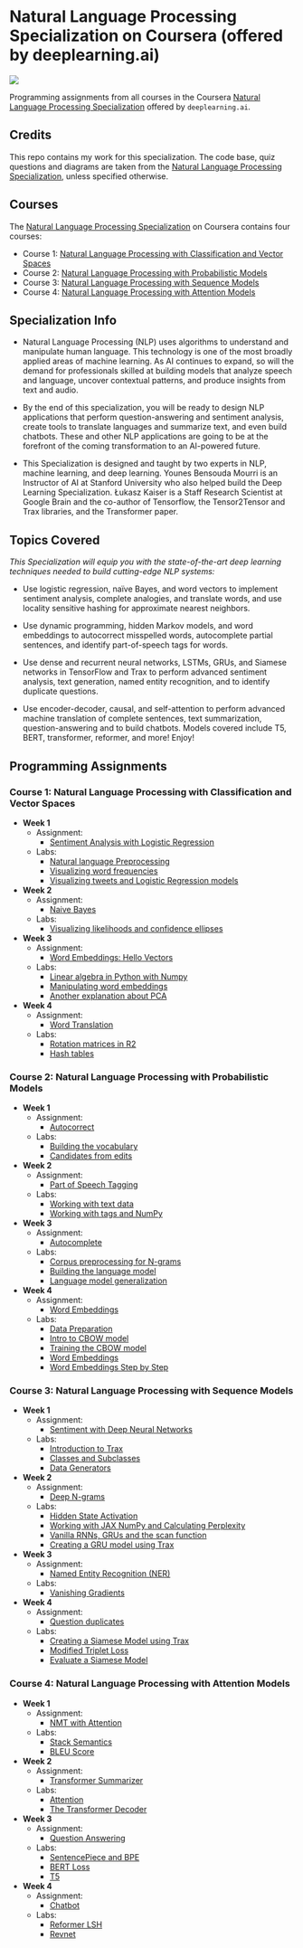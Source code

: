 # Natural Language Processing Specialization on Coursera (offered by deeplearning.ai)

![](https://media-exp1.licdn.com/dms/image/C4E22AQE9PsQ0g2DQcg/feedshare-shrink_2048_1536/0?e=1596672000&v=beta&t=zdcgLD-5bzvssABM4NMKtU41kJW9YW4T0HK_nh3U47A)

Programming assignments from all courses in the Coursera [Natural Language Processing Specialization](https://www.coursera.org/specializations/natural-language-processing) offered by `deeplearning.ai`.

## Credits

This repo contains my work for this specialization. The code base, quiz questions and diagrams are taken from the [Natural Language Processing Specialization](https://www.coursera.org/specializations/natural-language-processing), unless specified otherwise.

## Courses

The [Natural Language Processing Specialization](https://www.coursera.org/specializations/natural-language-processing) on Coursera contains four courses:

- Course 1: [Natural Language Processing with Classification and Vector Spaces](https://www.coursera.org/learn/classification-vector-spaces-in-nlp)
- Course 2: [Natural Language Processing with Probabilistic Models](https://www.coursera.org/learn/probabilistic-models-in-nlp)
- Course 3: [Natural Language Processing with Sequence Models](https://www.coursera.org/learn/sequence-models-in-nlp)
- Course 4: [Natural Language Processing with Attention Models](https://www.coursera.org/learn/attention-models-in-nlp)

## Specialization Info

- Natural Language Processing (NLP) uses algorithms to understand and manipulate human language. This technology is one of the most broadly applied areas of machine learning. As AI continues to expand, so will the demand for professionals skilled at building models that analyze speech and language, uncover contextual patterns, and produce insights from text and audio.

- By the end of this specialization, you will be ready to design NLP applications that perform question-answering and sentiment analysis, create tools to translate languages and summarize text, and even build chatbots. These and other NLP applications are going to be at the forefront of the coming transformation to an AI-powered future.

- This Specialization is designed and taught by two experts in NLP, machine learning, and deep learning. Younes Bensouda Mourri is an Instructor of AI at Stanford University who also helped build the Deep Learning Specialization. Łukasz Kaiser is a Staff Research Scientist at Google Brain and the co-author of Tensorflow, the Tensor2Tensor and Trax libraries, and the Transformer paper.

## Topics Covered

*This Specialization will equip you with the state-of-the-art deep learning techniques needed to build cutting-edge NLP systems:*

- Use logistic regression, naïve Bayes, and word vectors to implement sentiment analysis, complete analogies, and translate words, and use locality sensitive hashing for approximate nearest neighbors.

- Use dynamic programming, hidden Markov models, and word embeddings to autocorrect misspelled words, autocomplete partial sentences, and identify part-of-speech tags for words.

- Use dense and recurrent neural networks, LSTMs, GRUs, and Siamese networks in TensorFlow and Trax to perform advanced sentiment analysis, text generation, named entity recognition, and to identify duplicate questions.

- Use encoder-decoder, causal, and self-attention to perform advanced machine translation of complete sentences, text summarization, question-answering and to build chatbots. Models covered include T5, BERT, transformer, reformer, and more!
Enjoy!

## Programming Assignments

### Course 1: Natural Language Processing with Classification and Vector Spaces

  - **Week 1**
    - Assignment: 
      - [Sentiment Analysis with Logistic Regression](https://nbviewer.jupyter.org/github/amanchadha/coursera-natural-language-processing-specialization/blob/master/1%20-%20Natural%20Language%20Processing%20with%20Classification%20and%20Vector%20Spaces/Week%201/C1W1_A1_Logistic%20Regression.ipynb)
    - Labs: 
      - [Natural language Preprocessing](https://nbviewer.jupyter.org/github/amanchadha/coursera-natural-language-processing-specialization/blob/master/1%20-%20Natural%20Language%20Processing%20with%20Classification%20and%20Vector%20Spaces/Week%201/C1W1_L1_Natural%20language%20preprocessing.ipynb)
      - [Visualizing word frequencies](https://nbviewer.jupyter.org/github/amanchadha/coursera-natural-language-processing-specialization/blob/master/1%20-%20Natural%20Language%20Processing%20with%20Classification%20and%20Vector%20Spaces/Week%201/C1W1_L2_Visualizing%20word%20frequencies.ipynb)
      - [Visualizing tweets and Logistic Regression models](https://nbviewer.jupyter.org/github/amanchadha/coursera-natural-language-processing-specialization/blob/master/1%20-%20Natural%20Language%20Processing%20with%20Classification%20and%20Vector%20Spaces/Week%201/C1W1_L3_Visualizing%20tweets%20and%20Logistic%20Regression%20models.ipynb)
  - **Week 2**
    - Assignment:
      - [Naive Bayes](https://nbviewer.jupyter.org/github/amanchadha/coursera-natural-language-processing-specialization/blob/master/1%20-%20Natural%20Language%20Processing%20with%20Classification%20and%20Vector%20Spaces/Week%202/C1W2_A1_Naive%20Bayes.ipynb)
    - Labs:
      - [Visualizing likelihoods and confidence ellipses](https://nbviewer.jupyter.org/github/amanchadha/coursera-natural-language-processing-specialization/blob/master/1%20-%20Natural%20Language%20Processing%20with%20Classification%20and%20Vector%20Spaces/Week%202/C1W2_L1_Visualizing%20likelihoods%20and%20confidence%20ellipses.ipynb)
  - **Week 3**
    - Assignment:
      - [Word Embeddings: Hello Vectors](https://nbviewer.jupyter.org/github/amanchadha/coursera-natural-language-processing-specialization/blob/master/1%20-%20Natural%20Language%20Processing%20with%20Classification%20and%20Vector%20Spaces/Week%203/C1W3_A1_Word%20Embeddings.ipynb)
    - Labs:
      - [Linear algebra in Python with Numpy](https://nbviewer.jupyter.org/github/amanchadha/coursera-natural-language-processing-specialization/blob/master/1%20-%20Natural%20Language%20Processing%20with%20Classification%20and%20Vector%20Spaces/Week%203/C1W3_L1_Linear%20algebra%20in%20Python%20with%20Numpy.ipynb)
      - [Manipulating word embeddings](https://nbviewer.jupyter.org/github/amanchadha/coursera-natural-language-processing-specialization/blob/master/1%20-%20Natural%20Language%20Processing%20with%20Classification%20and%20Vector%20Spaces/Week%203/C1W3_L2_Manipulating%20word%20embeddings.ipynb)
      - [Another explanation about PCA](https://nbviewer.jupyter.org/github/amanchadha/coursera-natural-language-processing-specialization/blob/master/1%20-%20Natural%20Language%20Processing%20with%20Classification%20and%20Vector%20Spaces/Week%203/C1W3_L3_Another%20explanation%20about%20PCA.ipynb)                
  - **Week 4**
    - Assignment:
      - [Word Translation](https://nbviewer.jupyter.org/github/amanchadha/coursera-natural-language-processing-specialization/blob/master/1%20-%20Natural%20Language%20Processing%20with%20Classification%20and%20Vector%20Spaces/Week%204/C1W4_A1_Word%20Translation.ipynb)
    - Labs: 
      - [Rotation matrices in R2](https://nbviewer.jupyter.org/github/amanchadha/coursera-natural-language-processing-specialization/blob/master/1%20-%20Natural%20Language%20Processing%20with%20Classification%20and%20Vector%20Spaces/Week%204/C1W4_L1_Rotation%20matrices%20in%20R2.ipynb)
      - [Hash tables](https://nbviewer.jupyter.org/github/amanchadha/coursera-natural-language-processing-specialization/blob/master/1%20-%20Natural%20Language%20Processing%20with%20Classification%20and%20Vector%20Spaces/Week%204/C1W4_L2_Hash%20tables.ipynb)

### Course 2: Natural Language Processing with Probabilistic Models

  - **Week 1**
    - Assignment:
      - [Autocorrect](https://nbviewer.jupyter.org/github/amanchadha/coursera-natural-language-processing-specialization/blob/master/2%20-%20Natural%20Language%20Processing%20with%20Probabilistic%20Models/Week%201/C2W1_A1_Autocorrect.ipynb)
    - Labs: 
      - [Building the vocabulary](https://nbviewer.jupyter.org/github/amanchadha/coursera-natural-language-processing-specialization/blob/master/2%20-%20Natural%20Language%20Processing%20with%20Probabilistic%20Models/Week%201/C2W1_L1_Building%20the%20vocabulary.ipynb)
      - [Candidates from edits](https://nbviewer.jupyter.org/github/amanchadha/coursera-natural-language-processing-specialization/blob/master/2%20-%20Natural%20Language%20Processing%20with%20Probabilistic%20Models/Week%201/C2W1_L2_Candidates%20from%20edits.ipynb)
  - **Week 2**
    - Assignment:
      - [Part of Speech Tagging](https://nbviewer.jupyter.org/github/amanchadha/coursera-natural-language-processing-specialization/blob/master/2%20-%20Natural%20Language%20Processing%20with%20Probabilistic%20Models/Week%202/C2W2_A1_Part%20of%20Speech%20Tagging.ipynb)
    - Labs: 
      - [Working with text data](https://nbviewer.jupyter.org/github/amanchadha/coursera-natural-language-processing-specialization/blob/master/2%20-%20Natural%20Language%20Processing%20with%20Probabilistic%20Models/Week%202/C2W2_L1_Working%20with%20text%20data.ipynb)
      - [Working with tags and NumPy](https://nbviewer.jupyter.org/github/amanchadha/coursera-natural-language-processing-specialization/blob/master/2%20-%20Natural%20Language%20Processing%20with%20Probabilistic%20Models/Week%202/C2W2_L2_Working%20with%20tags%20and%20Numpy.ipynb)
  - **Week 3**
    - Assignment:
      - [Autocomplete](https://nbviewer.jupyter.org/github/amanchadha/coursera-natural-language-processing-specialization/blob/master/2%20-%20Natural%20Language%20Processing%20with%20Probabilistic%20Models/Week%203/C2W3_A1_Autocomplete.ipynb)
    - Labs: 
      - [Corpus preprocessing for N-grams](https://nbviewer.jupyter.org/github/amanchadha/coursera-natural-language-processing-specialization/blob/master/2%20-%20Natural%20Language%20Processing%20with%20Probabilistic%20Models/Week%203/C2W3_L1_Corpus%20preprocessing%20for%20N-grams.ipynb)
      - [Building the language model](https://nbviewer.jupyter.org/github/amanchadha/coursera-natural-language-processing-specialization/blob/master/2%20-%20Natural%20Language%20Processing%20with%20Probabilistic%20Models/Week%203/C2W3_L2_Building%20the%20language%20model.ipynb)
      - [Language model generalization](https://nbviewer.jupyter.org/github/amanchadha/coursera-natural-language-processing-specialization/blob/master/2%20-%20Natural%20Language%20Processing%20with%20Probabilistic%20Models/Week%203/C2W3_L3_Language%20model%20generalization.ipynb)                
  - **Week 4**
    - Assignment:
      - [Word Embeddings](https://nbviewer.jupyter.org/github/amanchadha/coursera-natural-language-processing-specialization/blob/master/2%20-%20Natural%20Language%20Processing%20with%20Probabilistic%20Models/Week%204/C2W4_A1_Word%20Embeddings.ipynb)
    - Labs: 
      - [Data Preparation](https://nbviewer.jupyter.org/github/amanchadha/coursera-natural-language-processing-specialization/blob/master/2%20-%20Natural%20Language%20Processing%20with%20Probabilistic%20Models/Week%204/C2W4_L1_Data%20Preparation.ipynb)
      - [Intro to CBOW model](https://nbviewer.jupyter.org/github/amanchadha/coursera-natural-language-processing-specialization/blob/master/2%20-%20Natural%20Language%20Processing%20with%20Probabilistic%20Models/Week%204/C2W4_L2_Intro%20to%20CBOW%20model.ipynb)             
      - [Training the CBOW model](https://nbviewer.jupyter.org/github/amanchadha/coursera-natural-language-processing-specialization/blob/master/2%20-%20Natural%20Language%20Processing%20with%20Probabilistic%20Models/Week%204/C2W4_L3_Training%20the%20CBOW%20model.ipynb)
      - [Word Embeddings](https://nbviewer.jupyter.org/github/amanchadha/coursera-natural-language-processing-specialization/blob/master/2%20-%20Natural%20Language%20Processing%20with%20Probabilistic%20Models/Week%204/C2W4_L4_Word%20Embeddings.ipynb)
      - [Word Embeddings Step by Step](https://nbviewer.jupyter.org/github/amanchadha/coursera-natural-language-processing-specialization/blob/master/2%20-%20Natural%20Language%20Processing%20with%20Probabilistic%20Models/Week%204/C2W4_L5_Word%20Embeddings%20Step%20by%20Step.ipynb)

### Course 3: Natural Language Processing with Sequence Models

  - **Week 1**
    - Assignment:
      - [Sentiment with Deep Neural Networks](https://nbviewer.jupyter.org/github/amanchadha/coursera-natural-language-processing-specialization/blob/master/3%20-%20Natural%20Language%20Processing%20with%20Sequence%20Models/Week%201/C3W1_A1_Sentiment%20with%20Deep%20Neural%20Networks.ipynb)
    - Labs:
      - [Introduction to Trax](https://nbviewer.jupyter.org/github/amanchadha/coursera-natural-language-processing-specialization/blob/master/3%20-%20Natural%20Language%20Processing%20with%20Sequence%20Models/Week%201/C3W1_L1_Introduction%20to%20Trax.ipynb)
      - [Classes and Subclasses](https://nbviewer.jupyter.org/github/amanchadha/coursera-natural-language-processing-specialization/blob/master/3%20-%20Natural%20Language%20Processing%20with%20Sequence%20Models/Week%201/C3W1_L2_Classes%20and%20Subclasses.ipynb)
      - [Data Generators](https://nbviewer.jupyter.org/github/amanchadha/coursera-natural-language-processing-specialization/blob/master/3%20-%20Natural%20Language%20Processing%20with%20Sequence%20Models/Week%201/C3W1_L3_Data%20Generators.ipynb)
  - **Week 2**
    - Assignment:
      - [Deep N-grams](https://nbviewer.jupyter.org/github/amanchadha/coursera-natural-language-processing-specialization/blob/master/3%20-%20Natural%20Language%20Processing%20with%20Sequence%20Models/Week%202/C3W2_A1_Deep%20N-grams.ipynb)
    - Labs: 
      - [Hidden State Activation](https://nbviewer.jupyter.org/github/amanchadha/coursera-natural-language-processing-specialization/blob/master/3%20-%20Natural%20Language%20Processing%20with%20Sequence%20Models/Week%202/C3W2_L1_Hidden_State_Activation.ipynb)
      - [Working with JAX NumPy and Calculating Perplexity](https://nbviewer.jupyter.org/github/amanchadha/coursera-natural-language-processing-specialization/blob/master/3%20-%20Natural%20Language%20Processing%20with%20Sequence%20Models/Week%202/C3W2_L2_Working%20with%20JAX%20NumPy%20and%20Calculating%20Perplexity.ipynb)
      - [Vanilla RNNs, GRUs and the scan function](https://nbviewer.jupyter.org/github/amanchadha/coursera-natural-language-processing-specialization/blob/master/3%20-%20Natural%20Language%20Processing%20with%20Sequence%20Models/Week%202/C3W2_L3_Vanilla%20RNNs%2C%20GRUs%20and%20the%20scan%20function.ipynb)
      - [Creating a GRU model using Trax](https://nbviewer.jupyter.org/github/amanchadha/coursera-natural-language-processing-specialization/blob/master/3%20-%20Natural%20Language%20Processing%20with%20Sequence%20Models/Week%202/C3W2_L4_Creating%20a%20GRU%20model%20using%20Trax.ipynb)
  - **Week 3**
    - Assignment:
      - [Named Entity Recognition (NER)](https://nbviewer.jupyter.org/github/amanchadha/coursera-natural-language-processing-specialization/blob/master/3%20-%20Natural%20Language%20Processing%20with%20Sequence%20Models/Week%203/C3W3_A1_Named%20Entity%20Recognition.ipynb)
    - Labs: 
      - [Vanishing Gradients](https://nbviewer.jupyter.org/github/amanchadha/coursera-natural-language-processing-specialization/blob/master/3%20-%20Natural%20Language%20Processing%20with%20Sequence%20Models/Week%203/C3W3_L1_Vanishing%20Gradients.ipynb)
  - **Week 4**
    - Assignment:
      - [Question duplicates](https://nbviewer.jupyter.org/github/amanchadha/coursera-natural-language-processing-specialization/blob/master/3%20-%20Natural%20Language%20Processing%20with%20Sequence%20Models/Week%204/C3W4_A1_Question%20duplicates.ipynb)
    - Labs:
      - [Creating a Siamese Model using Trax](https://nbviewer.jupyter.org/github/amanchadha/coursera-natural-language-processing-specialization/blob/master/3%20-%20Natural%20Language%20Processing%20with%20Sequence%20Models/Week%204/C3W4_L1_Creating%20a%20Siamese%20Model%20using%20Trax.ipynb)
      - [Modified Triplet Loss](https://nbviewer.jupyter.org/github/amanchadha/coursera-natural-language-processing-specialization/blob/master/3%20-%20Natural%20Language%20Processing%20with%20Sequence%20Models/Week%204/C3W4_L2_Modified%20Triplet%20Loss.ipynb)             
      - [Evaluate a Siamese Model](https://nbviewer.jupyter.org/github/amanchadha/coursera-natural-language-processing-specialization/blob/master/3%20-%20Natural%20Language%20Processing%20with%20Sequence%20Models/Week%204/C3W4_L3_Evaluate%20a%20Siamese%20Model.ipynb)             

### Course 4: Natural Language Processing with Attention Models

  - **Week 1**
    - Assignment:
      - [NMT with Attention](https://nbviewer.jupyter.org/github/amanchadha/coursera-natural-language-processing-specialization/blob/master/4%20-%20Natural%20Language%20Processing%20with%20Attention%20Models/Week%201/C4W1_A1_NMT_with_Attention.ipynb)
    - Labs:
      - [Stack Semantics](https://nbviewer.jupyter.org/github/amanchadha/coursera-natural-language-processing-specialization/blob/master/4%20-%20Natural%20Language%20Processing%20with%20Attention%20Models/Week%201/C4W1_L1_Ungraded_Lab_Stack_Semantics.ipynb)
      - [BLEU Score](https://nbviewer.jupyter.org/github/amanchadha/coursera-natural-language-processing-specialization/blob/master/4%20-%20Natural%20Language%20Processing%20with%20Attention%20Models/Week%201/C4W1_L2_Ungraded_Lab_Bleu_Score)
  - **Week 2**
    - Assignment:
      - [Transformer Summarizer](https://nbviewer.jupyter.org/github/amanchadha/coursera-natural-language-processing-specialization/blob/master/4%20-%20Natural%20Language%20Processing%20with%20Attention%20Models/Week%202/C4W2_A1_Transformer_Summarizer.ipynb)
    - Labs: 
      - [Attention](https://nbviewer.jupyter.org/github/amanchadha/coursera-natural-language-processing-specialization/blob/master/4%20-%20Natural%20Language%20Processing%20with%20Attention%20Models/Week%202/C4W2_L1_Attention.ipynb)
      - [The Transformer Decoder](https://nbviewer.jupyter.org/github/amanchadha/coursera-natural-language-processing-specialization/blob/master/4%20-%20Natural%20Language%20Processing%20with%20Attention%20Models/Week%202/C4W2_L2_Transformer_Decoder.ipynb)
  - **Week 3**
    - Assignment:
      - [Question Answering](https://nbviewer.jupyter.org/github/amanchadha/coursera-natural-language-processing-specialization/blob/master/4%20-%20Natural%20Language%20Processing%20with%20Attention%20Models/Week%203/C4W3_A1_Question_Answering.ipynb)
    - Labs: 
      - [SentencePiece and BPE](https://nbviewer.jupyter.org/github/amanchadha/coursera-natural-language-processing-specialization/blob/master/4%20-%20Natural%20Language%20Processing%20with%20Attention%20Models/Week%203/C4W3_L1_SentencePiece_and_BPE.ipynb)
      - [BERT Loss](https://nbviewer.jupyter.org/github/amanchadha/coursera-natural-language-processing-specialization/blob/master/4%20-%20Natural%20Language%20Processing%20with%20Attention%20Models/Week%203/C4W3_L2_BERT_Loss.ipynb)
      - [T5](https://nbviewer.jupyter.org/github/amanchadha/coursera-natural-language-processing-specialization/blob/master/4%20-%20Natural%20Language%20Processing%20with%20Attention%20Models/Week%203/C4W3_L3_T5.ipynb)      
  - **Week 4**
    - Assignment:
      - [Chatbot](https://nbviewer.jupyter.org/github/amanchadha/coursera-natural-language-processing-specialization/blob/master/4%20-%20Natural%20Language%20Processing%20with%20Attention%20Models/Week%204/C4W4_A1_Chatbot.ipynb)
    - Labs:
      - [Reformer LSH](https://nbviewer.jupyter.org/github/amanchadha/coursera-natural-language-processing-specialization/blob/master/4%20-%20Natural%20Language%20Processing%20with%20Attention%20Models/Week%204/C4W4_L1_Ungraded_Lab_Reformer_LSH.ipynb)
      - [Revnet](https://nbviewer.jupyter.org/github/amanchadha/coursera-natural-language-processing-specialization/blob/master/4%20-%20Natural%20Language%20Processing%20with%20Attention%20Models/Week%204/C4W4_L2_Ungraded_Lab_Revnet.ipynb)